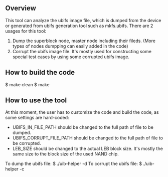 ## Overview
This tool can analyze the ubifs image file, which is dumped from the device or generated from ubifs generation tool such as mkfs.ubifs. There are 2 usages for this tool:
1. Dump the superblock node, master node including their fileds. (More types of nodes dumpping can easily added in the code)
2. Corrupt the ubifs image file. It's mostly used for constructing some special test cases by using some corrupted ubifs image.

## How to build the code
$ make clean
$ make

## How to use the tool
At this moment, the user has to customize the code and build the code, as some settings are hard-coded:
- UBIFS_IN_FILE_PATH should be changed to the full path of file to be dumped.
- UBIFS_CORRUPT_FILE_PATH should be changed to the full path of file to be corrupted.
- LEB_SIZE should be changed to the actual LEB block size. It's mostly the same size to the block size of the used NAND chip.

To dump the ubifs file:
$ ./uib-helper -d
To corrupt the ubifs file:
$ ./uib-helper -c
